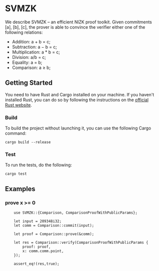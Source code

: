# SVMZK

We describe SVMZK – an efficient NIZK proof toolkit. Given commitments [a], [b], [c], the prover
is able to convince the verifier either one of the following relations:
- Addition: a + b = c;
- Subtraction: a − b = c;
-  Multiplication: a * b = c;
-  Division: a/b = c;
-  Equality: a = b;
-  Comparison: a ≥ b;

## Getting Started

You need to have Rust and Cargo installed on your machine. If you haven't installed Rust, you can do so by following the instructions on the [official Rust website](https://www.rust-lang.org/learn/get-started).

### Build

To build the project without launching it, you can use the following Cargo command:

```shell
cargo build --release
```

### Test

To run the tests, do the following:

```shell
cargo test
```

## Examples

### prove x >= 0 

```
    use SVMZK::{Comparison, ComparisonProofWithPublicParams};
    
    let input = 209348i32;  
    let comm = Comparison::commit(input);

    let proof = Comparison::prove(&comm);

    let res = Comparison::verify(ComparisonProofWithPublicParams {
        proof: proof,
        x: comm.comm.point,
    });
    
    assert_eq!(res,true);
```

